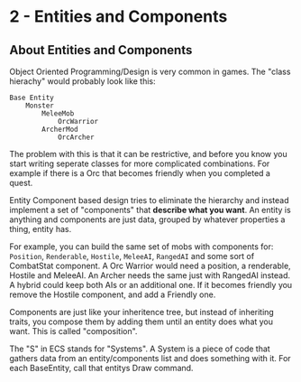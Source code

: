 # 2 - Entities and Components

## About Entities and Components
Object Oriented Programming/Design is very common in games. The "class hierachy" would probably look like this:
```
Base Entity
    Monster
        MeleeMob
            OrcWarrior
        ArcherMod
            OrcArcher
```

The problem with this is that it can be restrictive, and before you know you start writing seperate classes for more complicated combinations. For example if there is a Orc that becomes friendly when you completed a quest. 

Entity Component based design tries to eliminate the hierarchy and instead implement a set of "components" that **describe what you want**. An entity is anything and components are just data, grouped by whatever properties a thing, entity has.

For example, you can build the same set of mobs with components for: `Position`, `Renderable`, `Hostile`, `MeleeAI`, `RangedAI` and some sort of CombatStat component. A Orc Warrior would need a position, a renderable, Hostile and MeleeAI. An Archer needs the same just with RangedAI instead. A hybrid could keep both AIs or an additional one. If it becomes friendly you remove the Hostile component, and add a Friendly one.

Components are just like your inheritence tree, but instead of inheriting traits, you compose them by adding them until an entity does what you want. This is called "composition".

The "S" in ECS stands for "Systems". A System is a piece of code that gathers data from an entity/components list and does something with it. For each BaseEntity, call that entitys Draw command.
